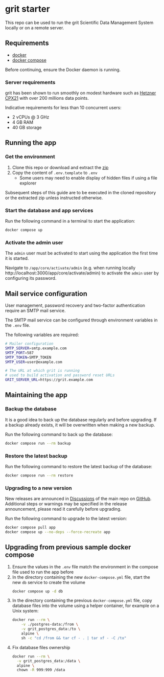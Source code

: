 # grit starter

This repo can be used to run the grit Scientific Data Management System locally or on a remote server.

## Requirements

- [docker](https://docs.docker.com/get-started/get-docker/)
- [docker compose](https://docs.docker.com/compose/install/)

Before continuing, ensure the Docker daemon is running.

### Server requirements

grit has been shown to run smoothly on modest hardware such as [Hetzner CPX21](https://www.hetzner.com/cloud/) with over 200 millions data points.

Indicative requirements for less than 10 concurrent users:
- 2 vCPUs @ 3 GHz
- 4 GB RAM
- 40 GB storage

## Running the app

### Get the environment

1. Clone this repo or download and extract the [zip](https://github.com/grit42/grit-starter/archive/refs/heads/main.zip)
2. Copy the content of `.env.template` to `.env`
    * Some users may need to enable display of hidden files if using a file explorer

Subsequent steps of this guide are to be executed in the cloned repository or the extracted zip unless instructed otherwise.

### Start the database and app services

Run the following command in a terminal to start the application:

```sh
docker compose up
```

### Activate the admin user

The `admin` user must be activated to start using the application the first time it is started.

Navigate to `/app/core/activate/admin` (e.g. when running locally http://localhost:3000/app/core/activate/admin) to activate the `admin` user by configuring its password.

## Mail service configuration

User management, password recovery and two-factor authentication require an SMTP mail service.

The SMTP mail service can be configured through environment variables in the `.env` file.

The following variables are required:
```sh
# Mailer configuration
SMTP_SERVER=smtp.example.com
SMTP_PORT=587
SMTP_TOKEN=SMTP_TOKEN
SMTP_USER=user@example.com

# The URL at which grit is running
# used to build activation and password reset URLs
GRIT_SERVER_URL=https://grit.example.com
```

## Maintaining the app

### Backup the database

It is a good idea to back up the database regularly and before upgrading.
If a backup already exists, it will be overwritten when making a new backup.

Run the following command to back up the database:
```sh
docker compose run --rm backup
```

### Restore the latest backup

Run the following command to restore the latest backup of the database:
```sh
docker compose run --rm restore
```

### Upgrading to a new version

New releases are announced in [Discussions](https://github.com/grit42/grit/discussions/categories/announcements) of the main repo on [GitHub](https://github.com/grit42/grit). Additional steps or warnings may be specified in the release announcement, please read it carefully before upgrading.

Run the following command to upgrade to the latest version:
```sh
docker compose pull app
docker compose up --no-deps --force-recreate app
```

## Upgrading from previous sample docker compose

1.  Ensure the values in the `.env` file match the environment in the compose file used to run the app before
2.  In the directory containing the new `docker-compose.yml` file, start the new `db` service to create the volume
    ```sh
    docker compose up -d db
    ```
3.  In the directory containing the previous `docker-compose.yml` file, copy database files into the volume using a helper container, for example on a Unix system:
    ```sh
    docker run --rm \
        -v ./postgres-data:/from \
        -v grit_postgres_data:/to \
        alpine \
        sh -c "cd /from && tar cf - . | tar xf - -C /to"
    ```
4. Fix database files ownership
    ```sh
    docker run --rm \
      -v grit_postgres_data:/data \
      alpine \
      chown -R 999:999 /data
    ```
